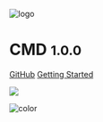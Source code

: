 ![logo](_static/icon.svg)

# CMD <small>1.0.0</small>

[GitHub](https://github.com/sseleman95/CMD/)
[Getting Started](#CMD)

<!-- background image -->

![](_static/imgs/bg.png)

<!-- background color -->

![color](#3f3f3f)

